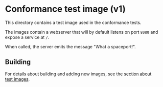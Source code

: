 # Conformance test image (v1)

This directory contains a test image used in the conformance tests.

The images contain a webserver that will by default listens on port
`8080` and expose a service at `/`.

When called, the server emits the message "What a spaceport!".

## Building

For details about building and adding new images, see the [section about test
images](/test/README.md#test-images).
